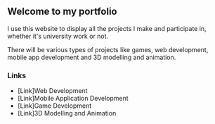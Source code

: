 ## Welcome to my portfolio

I use this website to display all the projects I make and participate in, whether it's university work or not.

There will be various types of projects like games, web development, mobile app development and 3D modelling and animation.

### Links

- [Link]Web Development
- [Link]Mobile Application Development
- [Link]Game Development
- [Link]3D Modelling and Animation
